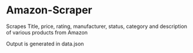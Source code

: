 # Amazon-Scraper
Scrapes Title, price, rating, manufacturer, status, category and description of various products from Amazon

Output is generated in data.json
